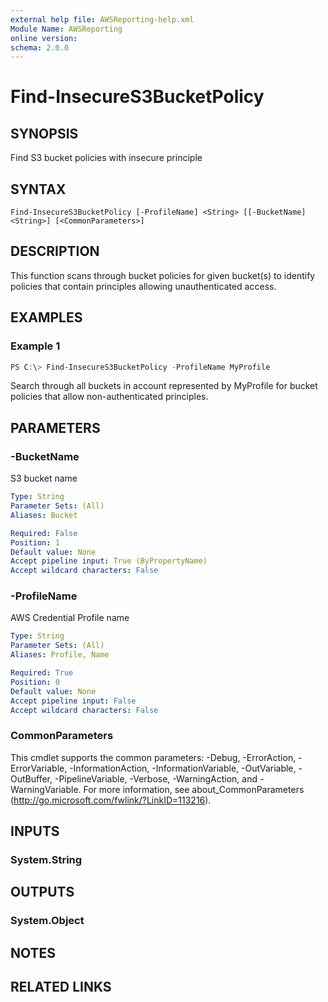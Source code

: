 ```yaml
---
external help file: AWSReporting-help.xml
Module Name: AWSReporting
online version:
schema: 2.0.0
---
```


# Find-InsecureS3BucketPolicy

## SYNOPSIS
Find S3 bucket policies with insecure principle

## SYNTAX

```
Find-InsecureS3BucketPolicy [-ProfileName] <String> [[-BucketName] <String>] [<CommonParameters>]
```

## DESCRIPTION
This function scans through bucket policies for given bucket(s) to identify policies that contain principles allowing unauthenticated access.

## EXAMPLES

### Example 1
```powershell
PS C:\> Find-InsecureS3BucketPolicy -ProfileName MyProfile
```

Search through all buckets in account represented by MyProfile for bucket policies that allow non-authenticated principles.

## PARAMETERS

### -BucketName
S3 bucket name

```yaml
Type: String
Parameter Sets: (All)
Aliases: Bucket

Required: False
Position: 1
Default value: None
Accept pipeline input: True (ByPropertyName)
Accept wildcard characters: False
```

### -ProfileName
AWS Credential Profile name

```yaml
Type: String
Parameter Sets: (All)
Aliases: Profile, Name

Required: True
Position: 0
Default value: None
Accept pipeline input: False
Accept wildcard characters: False
```

### CommonParameters
This cmdlet supports the common parameters: -Debug, -ErrorAction, -ErrorVariable, -InformationAction, -InformationVariable, -OutVariable, -OutBuffer, -PipelineVariable, -Verbose, -WarningAction, and -WarningVariable.
For more information, see about_CommonParameters (http://go.microsoft.com/fwlink/?LinkID=113216).

## INPUTS

### System.String

## OUTPUTS

### System.Object
## NOTES

## RELATED LINKS
